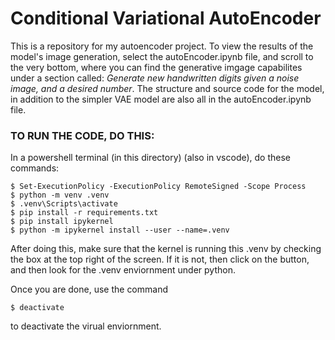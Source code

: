 # Conditional Variational AutoEncoder

This is a repository for my autoencoder project. To view the results of the model's image generation, select the autoEncoder.ipynb file, and scroll to
the very bottom, where you can find the generative imgage capabilites under a section called: 
_Generate new handwritten digits given a noise image, and a desired number_. The structure and source code for the model, in addition to
the simpler VAE model are also all in the autoEncoder.ipynb file. 

### TO RUN THE CODE, DO THIS:

In a powershell terminal (in this directory) (also in vscode), do these commands:

```
$ Set-ExecutionPolicy -ExecutionPolicy RemoteSigned -Scope Process
$ python -m venv .venv
$ .venv\Scripts\activate
$ pip install -r requirements.txt
$ pip install ipykernel
$ python -m ipykernel install --user --name=.venv
```


After doing this, make sure that the kernel is running this .venv by checking the box
at the top right of the screen. If it is not, then click on the button, and then look for 
the .venv enviornment under python. 

Once you are done, use the command

```$ deactivate```

to deactivate the virual enviornment. 
